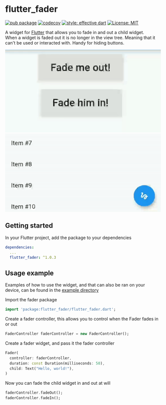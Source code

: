 # flutter_fader

[![pub package](https://img.shields.io/pub/v/flutter_fader.svg)](https://pub.dev/packages/flutter_fader)
[![codecov](https://codecov.io/gh/TNorbury/flutter-fader/branch/master/graph/badge.svg)](https://codecov.io/gh/TNorbury/flutter-fader)
[![style: effective dart](https://img.shields.io/badge/style-effective_dart-40c4ff.svg)](https://pub.dev/packages/effective_dart)
[![License: MIT](https://img.shields.io/badge/License-MIT-yellow.svg)](https://opensource.org/licenses/MIT)

A widget for [Flutter](https://flutter.dev) that allows you to fade in and out a child widget.  
When a widget is faded out it is no longer in the view tree. Meaning that it can't be used or interacted with. Handy for hiding buttons.

![Example of fader with buttons](./readme_assets/fader_button.gif)
![Example of fader with scroll](./readme_assets/fader_scroll.gif)

## Getting started

In your Flutter project, add the package to your dependencies

```yml
dependencies:
  ...
  flutter_fader: ^1.0.3
```

## Usage example

Examples of how to use the widget, and that can also be ran on your device, can be found in the [example directory](https://github.com/TNorbury/flutter-fader/tree/master/example)

Import the fader package

```dart
import 'package:flutter_fader/flutter_fader.dart';
```

Create a fader controller, this allows you to control when the Fader fades in or out

```dart
FaderController faderController = new FaderController();
```

Create a fader widget, and pass it the fader controller
```dart
Fader(
  controller: faderController,
  duration: const Duration(milliseconds: 50),
  child: Text("Hello, world!"),
)
```

Now you can fade the child widget in and out at will
```dart
faderController.fadeOut();
faderController.fadeIn();
```
